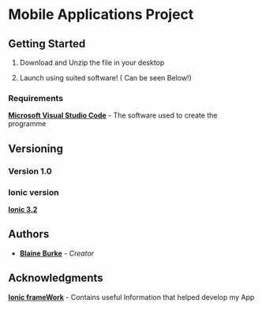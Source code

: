 # Mobile Applications Project

## Getting Started

1) Download and Unzip the file in your desktop

2) Launch using suited software! ( Can be seen Below!)

### Requirements

**[Microsoft Visual Studio Code](https://code.visualstudio.com/)** - The software used to create the programme

## Versioning

### Version 1.0

### Ionic version
**[Ionic 3.2](https://ionicframework.com/)** 

## Authors

* **[Blaine Burke](https://github.com/BurkeBlaine1999)** - *Creator*  

## Acknowledgments
 **[Ionic frameWork](https://ionicframework.com/docs/v1/)**  - Contains useful Information that helped develop my App


